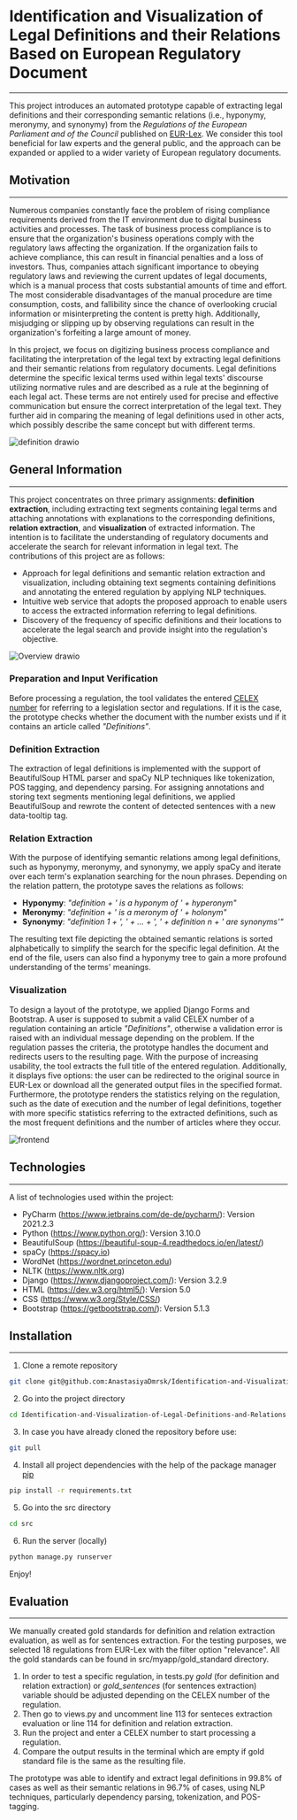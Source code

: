 # Identification and Visualization of Legal Definitions and their Relations Based on European Regulatory Document
***
This project introduces an automated prototype capable of extracting legal definitions and their corresponding semantic relations (i.e., hyponymy, meronymy, and synonymy) from the _Regulations of the European Parliament and of the Council_ published on [EUR-Lex](https://eur-lex.europa.eu). We consider this tool beneficial for law experts and the general public, and the approach can be expanded or applied to a wider variety of European regulatory documents.
## Motivation
***
Numerous companies constantly face the problem of rising compliance requirements derived from the IT environment due to digital business activities and processes. The task of business process compliance is to ensure that the organization's business operations comply with the regulatory laws affecting the organization. If the organization fails to achieve compliance, this can result in financial penalties and a loss of investors. Thus, companies attach significant importance to obeying regulatory laws and reviewing the current updates of legal documents, which is a manual process that costs substantial amounts of time and effort. The most considerable disadvantages of the manual procedure are time consumption, costs, and fallibility since the chance of overlooking crucial information or misinterpreting the content is pretty high. Additionally, misjudging or slipping up by observing regulations can result in the organization's forfeiting a large amount of money.

In this project, we focus on digitizing business process compliance and facilitating the interpretation of the legal text by extracting legal definitions and their semantic relations from regulatory documents.
Legal definitions determine the specific lexical terms used within legal texts' discourse utilizing normative rules and are described as a rule at the beginning of each legal act. These terms are not entirely used for precise and effective communication but ensure the correct interpretation
of the legal text. They further aid in comparing the meaning of legal definitions used in other acts, which possibly describe the same concept but with different terms.

![definition drawio](https://github.com/AnastasiyaDmrsk/Identification-and-Visualization-of-Legal-Definitions-and-Relations/assets/87528008/b978470b-f70f-43dd-9c76-5ac086d2002d)
## General Information
***
This project concentrates on three primary assignments: **definition extraction**, including extracting text segments containing legal terms and attaching annotations with explanations to the corresponding definitions, **relation extraction**, and **visualization** of extracted information. The intention is to facilitate the understanding of regulatory documents and accelerate the search for relevant information in legal text. The contributions of this project are as follows: 
+ Approach for legal definitions and semantic relation extraction and visualization, including obtaining text segments containing definitions and annotating the entered regulation by applying NLP techniques.
+ Intuitive web service that adopts the proposed approach to enable users to access the extracted information referring to legal definitions.
+ Discovery of the frequency of specific definitions and their locations to accelerate the legal search and provide insight into the regulation's objective.

![Overview drawio](https://github.com/AnastasiyaDmrsk/Identification-and-Visualization-of-Legal-Definitions-and-Relations/assets/87528008/93bbd775-3f6f-40ef-b934-83dd63ff7adf)

### Preparation and Input Verification
Before processing a regulation, the tool validates the entered [CELEX number](https://eur-lex.europa.eu](https://eur-lex.europa.eu/content/tools/eur-lex-celex-infographic-A3.pdf)) for referring to a legislation sector and regulations. If it is the case, the prototype checks whether the document with the number exists und if it contains an article called _"Definitions"_.  

### Definition Extraction
The extraction of legal definitions is implemented with the support of BeautifulSoup HTML parser and spaCy NLP techniques like tokenization, POS tagging, and dependency parsing. For assigning annotations and storing text segments mentioning legal definitions, we applied BeautifulSoup and rewrote the content of detected sentences with a new data-tooltip tag. 

### Relation Extraction 
With the purpose of identifying semantic relations among legal definitions, such as hyponymy, meronymy, and synonymy, we apply spaCy and iterate over each term's explanation searching for the noun phrases. Depending on the relation pattern, the prototype saves the relations as follows: 
+ **Hyponymy**: _"definition + ' is a hyponym of ' + hyperonym"_
+ **Meronymy**: _"definition + ' is a meronym of ' + holonym"_
+ **Synonymy**: _"definition 1 + ', ' + ... + ', ' + definition n + ' are synonyms'"_

The resulting text file depicting the obtained semantic relations is sorted alphabetically to simplify the search for the specific legal definition. At the end of the file, users can also find a hyponymy tree to gain a more profound understanding of the terms' meanings.

### Visualization 
To design a layout of the prototype, we applied Django Forms and Bootstrap. A user is supposed to submit a valid CELEX number of a regulation containing an article _"Definitions"_, otherwise a validation error is raised with an individual message depending on the problem. If the regulation passes the criteria, the prototype handles the document and redirects users to the resulting page. With the purpose of increasing usability, the tool extracts the full title of the entered regulation. Additionally, it displays five options: the user can be redirected to the original source in EUR-Lex or download all the generated output files in the specified format. Furthermore, the prototype renders the statistics relying on the regulation, such as the date of execution and the number of legal definitions, together with more specific statistics referring to the extracted definitions, such as the most frequent definitions and the number of articles where they occur. 

![frontend](https://github.com/AnastasiyaDmrsk/Identification-and-Visualization-of-Legal-Definitions-and-Relations/assets/87528008/9b21bd7b-4cf5-4e97-a75a-4a3328c98670)


## Technologies
***
A list of technologies used within the project:
* PyCharm (https://www.jetbrains.com/de-de/pycharm/): Version 2021.2.3
* Python (https://www.python.org/): Version 3.10.0
* BeautifulSoup (https://beautiful-soup-4.readthedocs.io/en/latest/)
* spaCy (https://spacy.io)
* WordNet (https://wordnet.princeton.edu)
* NLTK (https://www.nltk.org)
* Django (https://www.djangoproject.com/): Version 3.2.9
* HTML (https://dev.w3.org/html5/): Version 5.0
* CSS (https://www.w3.org/Style/CSS/)
* Bootstrap (https://getbootstrap.com/): Version 5.1.3
## Installation
***
1. Clone a remote repository 
```bash
git clone git@github.com:AnastasiyaDmrsk/Identification-and-Visualization-of-Legal-Definitions-and-Relations.git
```
2. Go into the project directory
```bash
cd Identification-and-Visualization-of-Legal-Definitions-and-Relations
```
3. In case you have already cloned the repository before use:
```bash
git pull
```
4. Install all project dependencies with the help of the package manager [pip](https://pip.pypa.io/en/stable/)
```bash
pip install -r requirements.txt
```
5. Go into the src directory 
```bash
cd src
```
6. Run the server (locally)
```bash
python manage.py runserver
```
Enjoy!
## Evaluation
***
We manually created gold standards for definition and relation extraction evaluation, as well as for sentences extraction. For the testing purposes, we selected 18 regulations from EUR-Lex with the filter option "relevance". All the gold standards can be found in src/myapp/gold_standard directory. 

1. In order to test a specific regulation, in tests.py _gold_ (for definition and relation extraction) or _gold_sentences_ (for sentences extraction) variable should be adjusted depending on the CELEX number of the regulation.  
2. Then go to views.py and uncomment line 113 for senteces extraction evaluation or line 114 for definition and relation extraction.
3. Run the project and enter a CELEX number to start processing a regulation.
4. Compare the output results in the terminal which are empty if gold standard file is the same as the resulting file. 

The prototype was able to identify and extract legal definitions in 99.8% of cases as well as their semantic relations in 96.7% of cases, using NLP techniques, particularly dependency parsing, tokenization, and POS-tagging.
